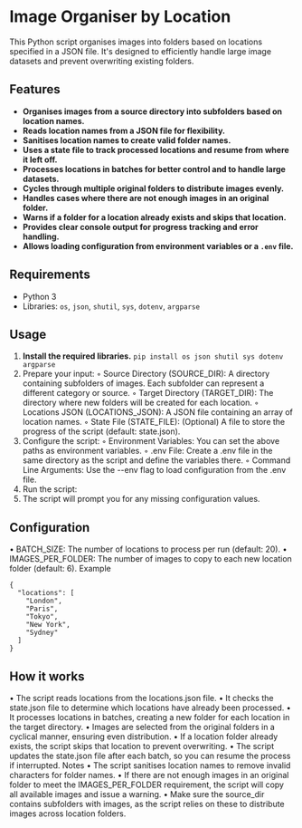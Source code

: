 # Image Organiser by Location

This Python script organises images into folders based on locations specified in a JSON file. It's designed to efficiently handle large image datasets and prevent overwriting existing folders.

## Features

* **Organises images from a source directory into subfolders based on location names.**
* **Reads location names from a JSON file for flexibility.**
* **Sanitises location names to create valid folder names.**
* **Uses a state file to track processed locations and resume from where it left off.**
* **Processes locations in batches for better control and to handle large datasets.**
* **Cycles through multiple original folders to distribute images evenly.**
* **Handles cases where there are not enough images in an original folder.**
* **Warns if a folder for a location already exists and skips that location.**
* **Provides clear console output for progress tracking and error handling.**
* **Allows loading configuration from environment variables or a `.env` file.**

## Requirements

* Python 3
* Libraries: `os`, `json`, `shutil`, `sys`, `dotenv`, `argparse`

## Usage

1. **Install the required libraries.** 
   ``pip install os json shutil sys dotenv argparse``
2. Prepare your input:
  ◦ Source Directory (SOURCE_DIR): A directory containing subfolders of images. Each subfolder can represent a different category or source.
  ◦ Target Directory (TARGET_DIR): The directory where new folders will be created for each location.
  ◦ Locations JSON (LOCATIONS_JSON): A JSON file containing an array of location names.
  ◦ State File (STATE_FILE): (Optional) A file to store the progress of the script (default: state.json).
3. Configure the script:
  ◦ Environment Variables: You can set the above paths as environment variables.
  ◦ .env File: Create a .env file in the same directory as the script and define the variables there.
  ◦ Command Line Arguments: Use the --env flag to load configuration from the .env file.
4. Run the script:
5. The script will prompt you for any missing configuration values.

## Configuration

• BATCH_SIZE: The number of locations to process per run (default: 20).
• IMAGES_PER_FOLDER: The number of images to copy to each new location folder (default: 6).
Example
```
{
  "locations": [
    "London",
    "Paris",
    "Tokyo",
    "New York",
    "Sydney"
  ]
}
```

## How it works

• The script reads locations from the locations.json file.
• It checks the state.json file to determine which locations have already been processed.
• It processes locations in batches, creating a new folder for each location in the target directory.
• Images are selected from the original folders in a cyclical manner, ensuring even distribution.
• If a location folder already exists, the script skips that location to prevent overwriting.
• The script updates the state.json file after each batch, so you can resume the process if interrupted.
Notes
• The script sanitises location names to remove invalid characters for folder names.
• If there are not enough images in an original folder to meet the IMAGES_PER_FOLDER requirement, the script will copy all available images and issue a warning.
• Make sure the source_dir contains subfolders with images, as the script relies on these to distribute images across location folders.
